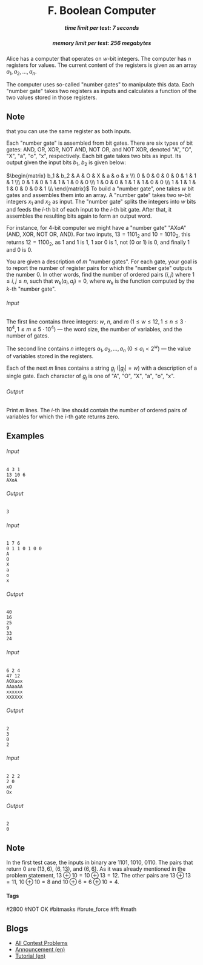 <h1 style='text-align: center;'> F. Boolean Computer</h1>

<h5 style='text-align: center;'>time limit per test: 7 seconds</h5>
<h5 style='text-align: center;'>memory limit per test: 256 megabytes</h5>

Alice has a computer that operates on $w$-bit integers. The computer has $n$ registers for values. The current content of the registers is given as an array $a_1, a_2, \ldots, a_n$. 

The computer uses so-called "number gates" to manipulate this data. Each "number gate" takes two registers as inputs and calculates a function of the two values stored in those registers. 
## Note

 that you can use the same register as both inputs.

Each "number gate" is assembled from bit gates. There are six types of bit gates: AND, OR, XOR, NOT AND, NOT OR, and NOT XOR, denoted "A", "O", "X", "a", "o", "x", respectively. Each bit gate takes two bits as input. Its output given the input bits $b_1$, $b_2$ is given below:

 $\begin{matrix} b_1 & b_2 & A & O & X & a & o & x \\\ 0 & 0 & 0 & 0 & 0 & 1 & 1 & 1 \\\ 0 & 1 & 0 & 1 & 1 & 1 & 0 & 0 \\\ 1 & 0 & 0 & 1 & 1 & 1 & 0 & 0 \\\ 1 & 1 & 1 & 1 & 0 & 0 & 0 & 1 \\\ \end{matrix}$ To build a "number gate", one takes $w$ bit gates and assembles them into an array. A "number gate" takes two $w$-bit integers $x_1$ and $x_2$ as input. The "number gate" splits the integers into $w$ bits and feeds the $i$-th bit of each input to the $i$-th bit gate. After that, it assembles the resulting bits again to form an output word. 

For instance, for $4$-bit computer we might have a "number gate" "AXoA" (AND, XOR, NOT OR, AND). For two inputs, $13 = 1101_2$ and $10 = 1010_2$, this returns $12 = 1100_2$, as $1$ and $1$ is $1$, $1$ xor $0$ is $1$, not ($0$ or $1$) is $0$, and finally $1$ and $0$ is $0$. 

You are given a description of $m$ "number gates". For each gate, your goal is to report the number of register pairs for which the "number gate" outputs the number $0$. In other words, find the number of ordered pairs $(i,j)$ where $1 \leq i,j \leq n$, such that $w_k(a_i, a_j) = 0$, where $w_k$ is the function computed by the $k$-th "number gate".

###### Input

The first line contains three integers: $w$, $n$, and $m~(1 \leq w \leq 12, 1 \leq n \leq 3\cdot 10^4, 1 \leq m \leq 5\cdot 10^4)$ — the word size, the number of variables, and the number of gates.

The second line contains $n$ integers $a_1, a_2, \ldots, a_n$ $(0 \leq a_i < 2^w)$ — the value of variables stored in the registers.

Each of the next $m$ lines contains a string $g_j~(|g_j| = w)$ with a description of a single gate. Each character of $g_j$ is one of "A", "O", "X", "a", "o", "x".

###### Output

Print $m$ lines. The $i$-th line should contain the number of ordered pairs of variables for which the $i$-th gate returns zero.

## Examples

###### Input


```text
4 3 1  
13 10 6  
AXoA  

```
###### Output


```text
3  

```
###### Input


```text
1 7 6  
0 1 1 0 1 0 0  
A  
O  
X  
a  
o  
x  

```
###### Output


```text
40  
16  
25  
9  
33  
24  

```
###### Input


```text
6 2 4  
47 12  
AOXaox  
AAaaAA  
xxxxxx  
XXXXXX  

```
###### Output


```text
2  
3  
0  
2  

```
###### Input


```text
2 2 2  
2 0  
xO  
Ox  

```
###### Output


```text
2  
0  

```
## Note

In the first test case, the inputs in binary are $1101$, $1010$, $0110$. The pairs that return $0$ are $(13, 6)$, $(6, 13)$, and $(6, 6)$. As it was already mentioned in the problem statement, $13 \oplus 10 = 10 \oplus 13 = 12$. The other pairs are $13 \oplus 13 = 11$, $10 \oplus 10 = 8$ and $10 \oplus 6 = 6 \oplus 10 = 4$. 



#### Tags 

#2800 #NOT OK #bitmasks #brute_force #fft #math 

## Blogs
- [All Contest Problems](../Lyft_Level_5_Challenge_2018_-_Elimination_Round.md)
- [Announcement (en)](../blogs/Announcement_(en).md)
- [Tutorial (en)](../blogs/Tutorial_(en).md)

